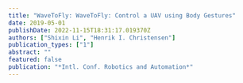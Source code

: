 ```yaml
---
title: "WaveToFly: WaveToFly: Control a UAV using Body Gestures"
date: 2019-05-01
publishDate: 2022-11-15T18:31:17.019370Z
authors: ["Shixin Li", "Henrik I. Christensen"]
publication_types: ["1"]
abstract: ""
featured: false
publication: "*Intl. Conf. Robotics and Automation*"
---
```



